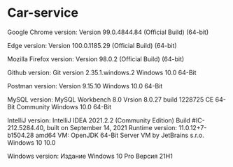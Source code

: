 # Car-service

Google Chrome version: 
Version 99.0.4844.84 (Official Build) (64-bit)


Edge version: 
Version 100.0.1185.29 (Official Build) (64-bit)


Mozilla Firefox version: 
Version 98.0.2 (Official Build) (64-bit)


Github version: 
Git version 2.35.1.windows.2
Windows 10.0 64-Bit


Postman version: 
Version 9.15.10 
Windows 10.0 64-Bit


MySQL version: 
MySQL Workbench 8.0
Vrsion 8.0.27 build 1228725 CE 64-Bit Community
Windows 10.0 64-Bit


IntelliJ version: 
IntelliJ IDEA 2021.2.2 (Community Edition)
Build #IC-212.5284.40, built on September 14, 2021
Runtime version: 11.0.12+7-b1504.28 amd64
VM: OpenJDK 64-Bit Server VM by JetBrains s.r.o.
Windows 10 10.0


Windows version: 
Издание	Windows 10 Pro
Версия	21H1
